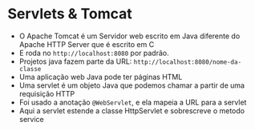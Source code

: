 # Servlets & Tomcat
- O Apache Tomcat é um Servidor web escrito em Java diferente do Apache HTTP Server que é escrito em C
- E roda no `http://localhost:8080` por padrão.
- Projetos java fazem parte da URL: `http://localhost:8080/nome-da-classe`
- Uma aplicação web Java pode ter páginas HTML
- Uma servlet é um objeto Java que podemos chamar a partir de uma requisição HTTP
- Foi usado a anotação `@WebServlet`, e ela mapeia a URL para a servlet 
- Aqui a servlet estende a classe HttpServlet e sobrescreve o metodo service
